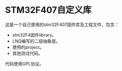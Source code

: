 STM32F407自定义库
==============
这是一个自己使用的stm32F407固件库及工程文件，包含：
* stm32F4固件library。
* LNQ编写的二级抽象层。
* 使用的project。
* 其他测试代码。

代码使用GPL协议。